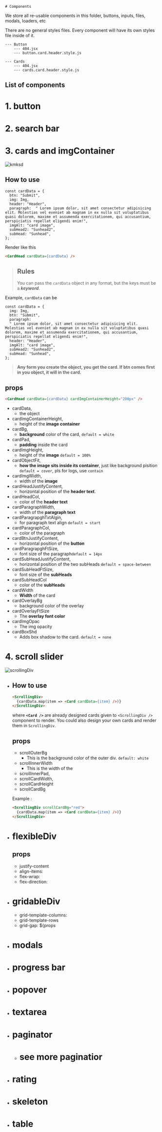     # Components

We store all re-usable components in this folder, buttons, inputs, files, modals, loaders, etc

There are no general styles files. Every component will have its own styles file inside of it.

    --- Button
        --- 404.jsx
        --- button.card.header.style.js

    --- Cards
        --- 404.jsx
        --- cards.card.header.style.js

## List of components

# 1. button

# 2. search bar

# 3. cards and imgContainer

![kmksd](../assets/images/customCard.png)

## How to use

```
const cardData = {
  btn: "Submit",
  img: Img,
  header: "Header",
  paragraph:  " Lorem ipsum dolor, sit amet consectetur adipisicing elit. Molestias vel eveniet ab magnam in ex nulla sit voluptatibus quasi dolorem, maxime et assumenda exercitationem, qui accusantium, perspiciatis repellat eligendi enim!",
  imgAlt: "card image",
  subHead2: "Sunhead2",
  subHead: "Sunhead",
};

```

Render like this

```html
<CardHead cardData={cardData} />
```

> ## Rules
>
> You can pass the `cardData` object in any format, but the keys must be a **_keyword_**.

Example, `cardData` can be

```
const cardData = {
  img: Img,
  btn: "Submit",
  paragraph:
  " Lorem ipsum dolor, sit amet consectetur adipisicing elit. Molestias vel eveniet ab magnam in ex nulla sit voluptatibus quasi dolorem, maxime et assumenda exercitationem, qui accusantium, perspiciatis repellat eligendi enim!",
  header: "Header",
  imgAlt: "card image",
  subHead2: "Sunhead2",
  subHead: "Sunhead",
};

```

> **Any form you create the object, you get the card. If btn comes first in you object, it will in the card.**

## props

```html
<CardHead cardData={cardData} cardImgContainerHeight="200px" />
```

- cardData,
  - the object
- cardImgContainerHeight,
  - height of the **image container**
- cardBg,
  - **background** color of the card, `default = white`
- cardPad,
  - **padding** inside the card
- cardImgHeight,
  - height of the **image** `default = 100%`
- cardObjectFit,
  - **how the image sits inside its container**, just like background pisition `default = cover`, pls for logs, use `contain`
- cardImgWidth,
  - width of the **image**
- cardHeadJustifyContent,
  - horizontal position of the **header text**.
    <!-- - cardheadAlignItems, -->
- cardHeadCol,
  - color of the **header text**
- cardParagraphWidth,
  - width of the **paragraph text**
- cardParagrapghTxtAlgin,
  - for paragraph text align `default = start`
- cardParagraphCol,
  - color of the paragraph
- cardBtnJustifyContent,
  - horizontal position of the **button**
- cardParagrapghFtSize,
  - font size of the paragraph`default = 14px`
- cardSubHeadJustifyContent,
  - horizontal position of the two subHeads `default = space-between`
- cardSubHeadFtSize,
  - font size of the **subHeads**
- cardSubHeadCol
  - color of the **subHeads**
- cardWidth
  - **Width** of the card
- cardOverlayBg
  - background color of the overlay
- cardOverlayFtSize
  - The **overlay font color**
- cardImgOpac
  - The img opacity
- cardBoxShd
  - Adds box shadow to the card. `default = none`

# 4. scroll slider

![scrollingDiv](../assets/images/scrollingDiv.png)

- ## How to use

  ```html
  <ScrollingDiv>
    {cardData.map(item => <Card cardData={item} />)}
  </ScrollingDiv>
  ```

  where **`<Card />`** are already designed cards given to `<ScrollingDiv />` component to render. You could also design your own cards and render them in `ScrollingDiv`.

  ## props
  - scrollOuterBg
    - This is the background color of the outer div. `default: white`
  - scrollInnerWidth
    - This is the width of the 
  - scrollInnerPad,
  - scrollCardWidth,
  - scrollCardHeight
  - scrollCardBg
  
  Example : 
  ```html
  <ScrollingDiv scrollCardBg="red">
    {cardData.map(item => <Card cardData={item} />)}
  </ScrollingDiv>
  ```

- # flexibleDiv

  ## props

  - justify-content
  - align-items:
  - flex-wrap:
  - flex-direction:

- # gridableDiv
  - grid-template-columns:
  - grid-template-rows
  - grid-gap: \${props
    <!-- * # date and time picker -->
- # modals
- # progress bar
- # popover
- # textarea
- # paginator
  - # see more paginatior
- # rating
- # skeleton
- # table
